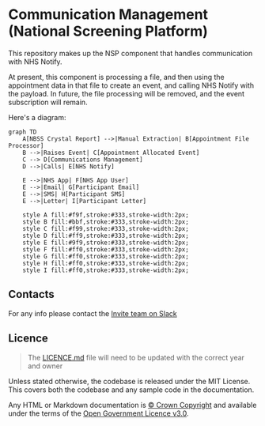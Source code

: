 # Communication Management (National Screening Platform)

This repository makes up the NSP component that handles communication with NHS Notify.

At present, this component is processing a file, and then using the appointment data in that file to create an event, and calling NHS Notify with the payload.
In future, the file processing will be removed, and the event subscription will remain.

Here's a diagram:

```mermaid
graph TD
    A[NBSS Crystal Report] -->|Manual Extraction| B[Appointment File Processor]
    B -->|Raises Event| C[Appointment Allocated Event]
    C --> D[Communications Management]
    D -->|Calls| E[NHS Notify]

    E -->|NHS App| F[NHS App User]
    E -->|Email| G[Participant Email]
    E -->|SMS| H[Participant SMS]
    E -->|Letter| I[Participant Letter]

    style A fill:#f9f,stroke:#333,stroke-width:2px;
    style B fill:#bbf,stroke:#333,stroke-width:2px;
    style C fill:#f99,stroke:#333,stroke-width:2px;
    style D fill:#ff9,stroke:#333,stroke-width:2px;
    style E fill:#9f9,stroke:#333,stroke-width:2px;
    style F fill:#ff0,stroke:#333,stroke-width:2px;
    style G fill:#ff0,stroke:#333,stroke-width:2px;
    style H fill:#ff0,stroke:#333,stroke-width:2px;
    style I fill:#ff0,stroke:#333,stroke-width:2px;
```

## Contacts

For any info please contact the [Invite team on Slack](https://nhsdigitalcorporate.enterprise.slack.com/archives/C07QHFSV79U)

## Licence

> The [LICENCE.md](./LICENCE.md) file will need to be updated with the correct year and owner

Unless stated otherwise, the codebase is released under the MIT License. This covers both the codebase and any sample code in the documentation.

Any HTML or Markdown documentation is [© Crown Copyright](https://www.nationalarchives.gov.uk/information-management/re-using-public-sector-information/uk-government-licensing-framework/crown-copyright/) and available under the terms of the [Open Government Licence v3.0](https://www.nationalarchives.gov.uk/doc/open-government-licence/version/3/).
